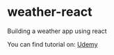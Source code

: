 # weather-react
Building a weather app using react

You can find tutorial on: [Udemy](https://www.udemy.com/the-complete-react-web-app-developer-course/)